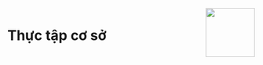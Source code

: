 <img src="https://ictu.edu.vn/wp-content/uploads/2021/11/Logo_ICTU-300x300-1.png" align="right" width="100px">

# Thực tập cơ sở
